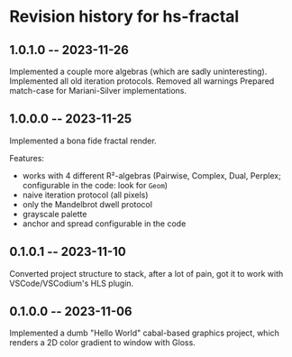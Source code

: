 # Revision history for hs-fractal



## 1.0.1.0 -- 2023-11-26

Implemented a couple more algebras (which are sadly uninteresting).
Implemented all old iteration protocols.
Removed all warnings
Prepared match-case for Mariani-Silver implementations.

## 1.0.0.0 -- 2023-11-25

Implemented a bona fide fractal render.

Features:
  - works with 4 different R²-algebras (Pairwise, Complex, Dual, Perplex; configurable in the code: look for `Geom`)
  - naive iteration protocol (all pixels)
  - only the Mandelbrot dwell protocol
  - grayscale palette
  - anchor and spread configurable in the code


## 0.1.0.1 -- 2023-11-10

Converted project structure to stack, after a lot of pain, got it to work with VSCode/VSCodium's HLS plugin.


## 0.1.0.0 -- 2023-11-06

Implemented a dumb "Hello World" cabal-based graphics project, which renders a 2D color gradient to window with Gloss.

